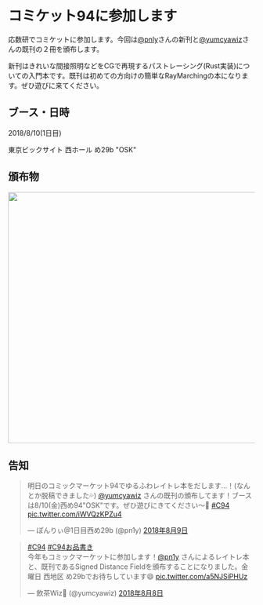 # コミケット94に参加します

応数研でコミケットに参加します。今回は[@pnly](https://twitter.com/pn1y)さんの新刊と[@yumcyawiz](https://twitter.com/yumcyawiz)さんの既刊の２冊を頒布します。

新刊はきれいな間接照明などをCGで再現するパストレーシング(Rust実装)についての入門本です。既刊は初めての方向けの簡単なRayMarchingの本になります。ぜひ遊びに来てください。

## ブース・日時

2018/8/10(1日目)

東京ビックサイト 西ホール め29b "OSK"

## 頒布物

<img src="https://cldup.com/IcpdPWEhzy.png" width="512px"></img>

## 告知

<blockquote class="twitter-tweet" data-lang="ja"><p lang="ja" dir="ltr">明日のコミックマーケット94でゆるふわレイトレ本をだします...！(なんとか脱稿できました💦) <a href="https://twitter.com/yumcyawiz?ref_src=twsrc%5Etfw">@yumcyawiz</a> さんの既刊の頒布してます！ブースは8/10(金)西め94&quot;OSK&quot;です。ぜひ遊びにきてください〜🙌 <a href="https://twitter.com/hashtag/C94?src=hash&amp;ref_src=twsrc%5Etfw">#C94</a> <a href="https://t.co/iWVQzKPZu4">pic.twitter.com/iWVQzKPZu4</a></p>&mdash; ぽんりぃ@1日目西め29b (@pn1y) <a href="https://twitter.com/pn1y/status/1027358057112592384?ref_src=twsrc%5Etfw">2018年8月9日</a></blockquote>

<blockquote class="twitter-tweet" data-lang="ja"><p lang="ja" dir="ltr"><a href="https://twitter.com/hashtag/C94?src=hash&amp;ref_src=twsrc%5Etfw">#C94</a> <a href="https://twitter.com/hashtag/C94%E3%81%8A%E5%93%81%E6%9B%B8%E3%81%8D?src=hash&amp;ref_src=twsrc%5Etfw">#C94お品書き</a> <br>今年もコミックマーケットに参加します！<a href="https://twitter.com/pn1y?ref_src=twsrc%5Etfw">@pn1y</a> さんによるレイトレ本と、既刊であるSigned Distance Fieldを頒布することになりました。金曜日 西地区 め29bでお待ちしています😄 <a href="https://t.co/a5NJSiPHUz">pic.twitter.com/a5NJSiPHUz</a></p>&mdash; 飲茶Wiz🍵 (@yumcyawiz) <a href="https://twitter.com/yumcyawiz/status/1027182981423673344?ref_src=twsrc%5Etfw">2018年8月8日</a></blockquote>
